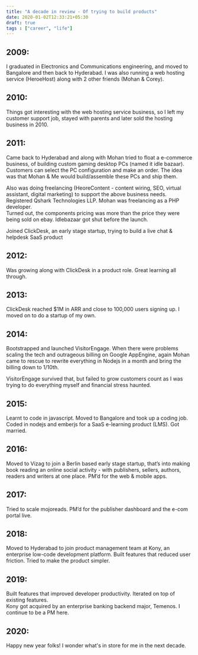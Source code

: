 ```yaml
---
title: "A decade in review - Of trying to build products"
date: 2020-01-02T12:33:21+05:30
draft: true
tags : ["career", "life"]
---
```



## 2009:  
I graduated in Electronics and Communications engineering, and moved to Bangalore and then back to Hyderabad. I was also running a web hosting service (HeroeHost) along with 2 other friends (Mohan & Corey).

## 2010:  
Things got interesting with the web hosting service business, so I left my customer support job, stayed with parents and later sold the hosting business in 2010.

## 2011:  
Came back to Hyderabad and along with Mohan tried to float a e-commerce business, of building custom gaming desktop PCs (named it idle bazaar). Customers can select the PC configuration and make an order. The idea was that Mohan & Me would build/assemble these PCs and ship them.   

Also was doing freelancing (HeoreContent - content wiring, SEO, virtual assistant, digital marketing) to support the above business needs. Registered Qshark Technologies LLP. Mohan was freelancing as a PHP developer.   
Turned out, the components pricing was more than the price they were being sold on ebay. Idlebazaar got shut before the launch.

Joined ClickDesk, an early stage startup, trying to build a live chat & helpdesk SaaS product 

## 2012:  
Was growing along with ClickDesk in a product role. Great learning all through.

## 2013:
ClickDesk reached $1M in ARR and close to 100,000 users signing up. I moved on to do a startup of my own.

## 2014:
Bootstrapped and launched VisitorEngage. When there were problems scaling the tech and outrageous billing on Google AppEngine, again Mohan came to rescue to rewrite everything in Nodejs in a month and bring the billing down to 1/10th.   

VisitorEngage survived that, but failed to grow customers count as I was trying to do everything myself and financial stress haunted. 

## 2015:
Learnt to code in javascript. Moved to Bangalore and took up a coding job. Coded in nodejs and emberjs for a SaaS e-learning product (LMS). Got married.

## 2016:
Moved to Vizag to join a Berlin based early stage startup, that’s into making book reading an online social activity - with publishers, sellers, authors, readers and writers at one place. PM’d for the web & mobile apps.

## 2017:
Tried to scale mojoreads. PM’d for the publisher dashboard and the e-com portal live.

## 2018: 
Moved to Hyderabad to join product management team at Kony, an enterprise low-code development platform. Built features that reduced user friction. Tried to make the product simpler. 

## 2019:
Built features that improved developer productivity. Iterated on top of existing features.   
Kony got acquired by an enterprise banking backend major, Temenos. I continue to be a PM here. 

## 2020:
Happy new year folks! I wonder what's in store for me in the next decade. 

